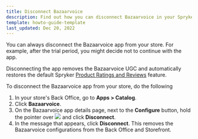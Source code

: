 ```yaml
---
title: Disconnect Bazaarvoice
description: Find out how you can disconnect Bazaarvoice in your Spryker shop
template: howto-guide-template 
last_updated: Dec 20, 2022
---
```


You can always disconnect the Bazaarvoice app from your store. For example, after the trial period, you might decide not to continue with the app. 

Disconnecting the app removes the Bazaarvoice UGC and automatically restores the default Spryker [Product Ratings and Reviews](/docs/scos/user/features/{{site.version}}/product-rating-and-reviews-feature-overview.html) feature.

To disconnect the Bazaarvoice app from your store, do the following

1. In your store's Back Office, go to **Apps&nbsp;<span aria-label="and then">></span> Catalog**. 
2. Click **Bazaarvoice**.
3. On the Bazaarvoice app details page, next to the **Configure** button, hold the pointer over <span class="inline-img"><img src="https://spryker.s3.eu-central-1.amazonaws.com/docs/aop/user/apps/bazzarvoice/disconnect-button.png"></span> and click **Disconnect**. 
4. In the message that appears, click **Disconnect**. This removes the Bazaarvoice configurations from the Back Office and Storefront.